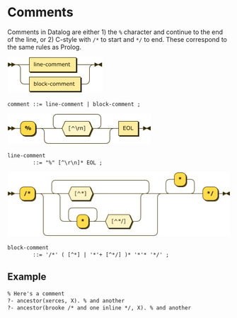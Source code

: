 # Comments

Comments in Datalog are either 1) the `%` character and continue to the end of the line, or
2) C-style with `/*` to start and `*/` to end. These correspond to the same rules as Prolog.

![comment](images/comment.png)

```ebnf
comment ::= line-comment | block-comment ;
```

![line-comment](images/line-comment.png)

```ebnf
line-comment
        ::= "%" [^\r\n]* EOL ;
```

![block-comment](images/block-comment.png)

```ebnf
block-comment
        ::= '/*' ( [^*] | '*'+ [^*/] )* '*'* '*/' ;
```

## Example

```datalog
% Here's a comment
?- ancestor(xerces, X). % and another
?- ancestor(brooke /* and one inline */, X). % and another
```
